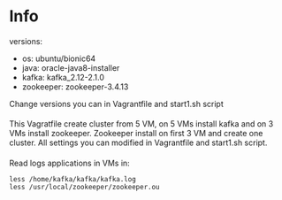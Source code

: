 # Info

####
versions:
* os: ubuntu/bionic64
* java: oracle-java8-installer
* kafka: kafka_2.12-2.1.0
* zookeeper: zookeeper-3.4.13

Change versions you can in Vagrantfile and start1.sh script
####
This Vagratfile create cluster from 5 VM, on 5 VMs install kafka and on 3 VMs install zookeeper.
Zookeeper install on first 3 VM and create one cluster.
All settings you can modified in Vagrantfile and start1.sh script.
####
Read logs applications in VMs in:
```
less /home/kafka/kafka/kafka.log
less /usr/local/zookeeper/zookeeper.ou
```
